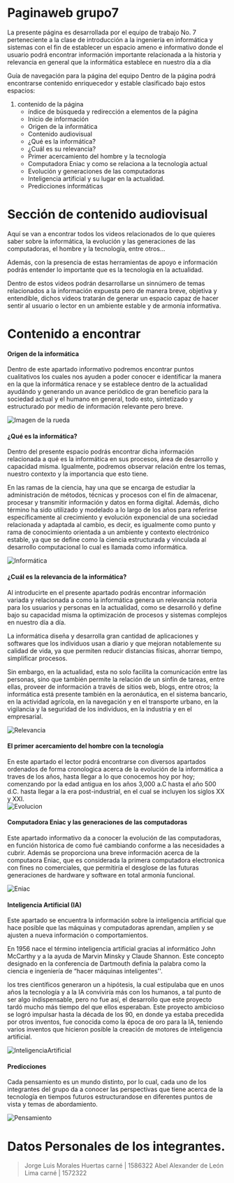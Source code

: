 # Paginaweb grupo7
La presente página es desarrollada por el equipo de trabajo No. 7 perteneciente a la clase de introducción a la ingeniería en informática y sistemas con el fin de establecer un espacio ameno e informativo donde el usuario podrá encontrar información importante relacionada a la historia y relevancia en general que la informática establece en nuestro día a día


Guía de navegación para la página del equipo
Dentro de la página podrá encontrarse contenido enriquecedor y estable clasificado bajo estos espacios:

1. contenido de la página
    - índice de búsqueda y redirección a elementos de la página
    - Inicio de información
    - Origen de la informática
    - Contenido audiovisual
    - ¿Qué es la informática?
    - ¿Cuál es su relevancia?
    - Primer acercamiento del hombre y la tecnología
    - Computadora Eniac y como se relaciona a la tecnología actual
    - Evolución y generaciones de las computadoras
    - Inteligencia artificial y su lugar en la actualidad.
    - Predicciones informáticas

# Sección de contenido audiovisual
Aquí se van a encontrar todos los videos relacionados de lo que quieres saber sobre la informática, la evolución y las generaciones de las computadoras, el hombre y la tecnología, entre otros...

Además, con la presencia de estas herramientas de apoyo e información podrás entender lo importante que es la tecnología en la actualidad.

Dentro de estos videos podrán desarrollarse un sinnúmero de temas relacionados a la información expuesta pero de manera breve, objetiva y entendible, dichos videos tratarán de generar un espacio capaz de hacer sentir al usuario o lector en un ambiente estable y de armonía informativa.

# Contenido a encontrar
#### Origen de la informática 

Dentro de este apartado informativo podremos encontrar puntos cualitativos los cuales nos ayuden a poder conocer e identificar la manera en la que la informática renace y se establece dentro de la actualidad ayudándo y generando un avance periódico de gran beneficio para la sociedad actual y el humano en general, todo esto, sintetizado y estructurado por medio de información relevante pero breve.

![Imagen de la rueda](https://historiaybiografias.com/archivos_varios5/rueda2.jpg)

#### ¿Qué es la informática?

Dentro del presente espacio podrás encontrar dicha información relacionada a qué es la informática en sus procesos, área de desarrollo y capacidad misma.
Igualmente, podremos observar relación entre los temas, nuestro contexto y la importancia que esto tiene.

En las ramas de la ciencia,  hay una que se encarga de estudiar la administración de métodos, técnicas y procesos con el fin de almacenar, procesar y transmitir información y datos en forma digital. Además, dicho término ha sido utilizado y modelado a lo largo de los años para referirse específicamente al crecimiento y evolución exponencial de una sociedad relacionada y adaptada al cambio, es decir, es igualmente como punto y rama de conocimiento orientada a un ambiente y contexto electrónico estable, ya que se define como la ciencia estructurada y vinculada al desarrollo computacional lo cual es llamada como informática.

![Informática](https://swall.teahub.io/photos/small/209-2091137_anime-circuit-board.jpg)


#### ¿Cuál es la relevancia de la informática?

Al introducirte en el presente apartado podrás encontrar información variada y relacionada a como la informática genera un relevancia notoria para los usuarios y personas en la actualidad, como se desarrolló y define bajo su capacidad misma la optimización de procesos y sistemas complejos en nuestro día a día.

La informática diseña y desarrolla gran cantidad de aplicaciones y softwares que los individuos usan a diario y que mejoran notablemente su calidad de vida, ya que permiten reducir distancias físicas, ahorrar tiempo, simplificar procesos.

Sin embargo, en la actualidad, esta no solo facilita la comunicación entre las personas, sino que también permite la relación de un sinfín de tareas, entre ellas, proveer de información a través de sitios web, blogs, entre otros; la informática está presente también en la aeronáutica, en el sistema bancario, en la actividad agrícola, en la navegación y en el transporte urbano, en la vigilancia y la seguridad de los individuos, en la industria y en el empresarial.

![Relevancia](https://www.cloudmasters.es/wp-content/uploads/2021/10/seguridad.jpeg)
#### El primer acercamiento del hombre con la tecnología

En este apartado el lector podrá encontrarse con diversos apartados ordenados de forma cronologica acerca de la evolución de la informática a traves de los años, hasta llegar a lo que conocemos hoy por hoy; comenzando por la edad antigua en los años 3,000 a.C hasta el año 500 d.C. hasta llegar a la era post-industrial, en el cual se incluyen los siglos XX y XXI. 
<br>
![Evolucion](https://sobrehistoria.com//wp-content/uploads/2011/09/edad-media.jpg)

#### Computadora Eniac y las generaciones de las computadoras

Este apartado informativo da a conocer la evolución de las computadoras, en función historica de como fué cambiando conforme a las necesidades a cubrir. Además se proporciona una breve información acerca de la computaora Eniac, que es considerada la primera computadora electronica con fines no comerciales, que permitiría el desglose de las futuras generaciones de hardware y software en total armonía funcional.

![Eniac](https://www.caracteristicas.co/wp-content/uploads/2019/05/historia-de-la-computadora-eniac-e1558287206494.jpg)

#### Inteligencia Artificial (IA)

Este apartado se encuentra la información sobre la inteligencia artificial que hace posible que las máquinas y computadoras aprendan, amplíen y se ajusten a nueva información o comportamientos.

En 1956 nace el término inteligencia artificial gracias al informático John McCarthy y a la ayuda de Marvin Minsky y Claude Shannon. Este concepto designado en la conferencia de Dartmouth definía la palabra como la ciencia e ingeniería de “hacer máquinas inteligentes''.

los tres científicos generaron un a hipótesis, la cual estipulaba que en unos años la tecnología y a la IA conviviría más con los humanos, a tal punto de ser algo indispensable, pero no fue así, el desarrollo que este proyecto tardó mucho más tiempo del que ellos esperaban.
Este proyecto ambicioso se logró impulsar hasta la década de los 90, en donde ya estaba precedida por otros inventos, fue conocida como la época de oro para la IA,
teniendo varios inventos que hicieron posible la creación de motores de inteligencia artificial. 

![InteligenciaArtificial](https://blog.caixabank.es/blogcaixabank/wp-content/uploads/sites/4/2021/07/libro-ia-2-mini-783x412.jpg)

#### Predicciones

Cada pensamiento es un mundo distinto, por lo cual, cada uno de los integrantes del grupo da a conocer las perspectivas que tiene acerca de la tecnología en tiempos futuros estructurandose en diferentes puntos de vista y temas de abordamiento. 

![Pensamiento](https://d1kw0nx8pk9xzh.cloudfront.net/0001/2c808822/resize-crop(w=1200;h=627):sharpen(level=0):output(format=jpeg)/up/dt/2019/05/Pensamiento-critico.jpg)

# Datos Personales de los integrantes.

> Jorge Luis Morales Huertas
> carné | 1586322
> Abel Alexander de León Lima
> carné | 1572322